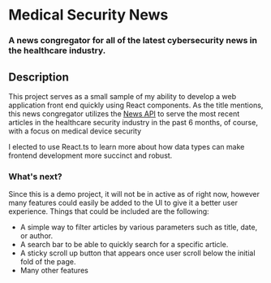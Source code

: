 # Medical Security News

### A news congregator for all of the latest cybersecurity news in the healthcare industry.

## Description
This project serves as a small sample of my ability to develop a web application front end quickly using React components.
As the title mentions, this news congregator utilizes the [News API](https://newsapi.org/) to serve the most recent articles in the healthcare security industry in the past 6 months, of course, with a focus on medical device security

I elected to use React.ts to learn more about how data types can make frontend development more succinct and robust. 

### What's next?
Since this is a demo project, it will not be in active as of right now, however many features could easily be added to the UI to give it a better user experience.
Things that could be included are the following:

- A simple way to filter articles by various parameters such as title, date, or author.
- A search bar to be able to quickly search for a specific article.
- A sticky scroll up button that appears once user scroll below the initial fold of the page.
- Many other features
